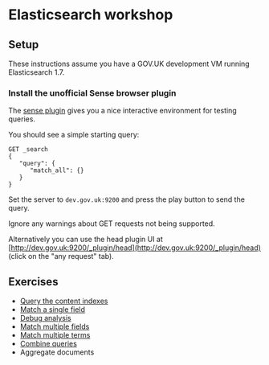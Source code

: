 # Elasticsearch workshop

## Setup

These instructions assume you have a GOV.UK development VM running Elasticsearch
1.7.

### Install the unofficial Sense browser plugin

The [sense plugin](https://chrome.google.com/webstore/detail/sense-beta/lhjgkmllcaadmopgmanpapmpjgmfcfig?hl=en) gives you a nice interactive environment for testing queries.

You should see a simple starting query:

```
GET _search
{
   "query": {
      "match_all": {}
   }
}
```

Set the server to `dev.gov.uk:9200` and press the play button to send the query.

Ignore any warnings about GET requests not being supported.

Alternatively you can use the head plugin UI at [http://dev.gov.uk:9200/_plugin/head](http://dev.gov.uk:9200/_plugin/head) (click on the "any request" tab).

## Exercises

- [Query the content indexes](01_query_content_indexes.md)
- [Match a single field](02_match_single_field.md)
- [Debug analysis](03_debug_analysis.md)
- [Match multiple fields](04_match_multiple.md)
- [Match multiple terms](05_match_phrases.md)
- [Combine queries](06_combining_queries.md)
- Aggregate documents
